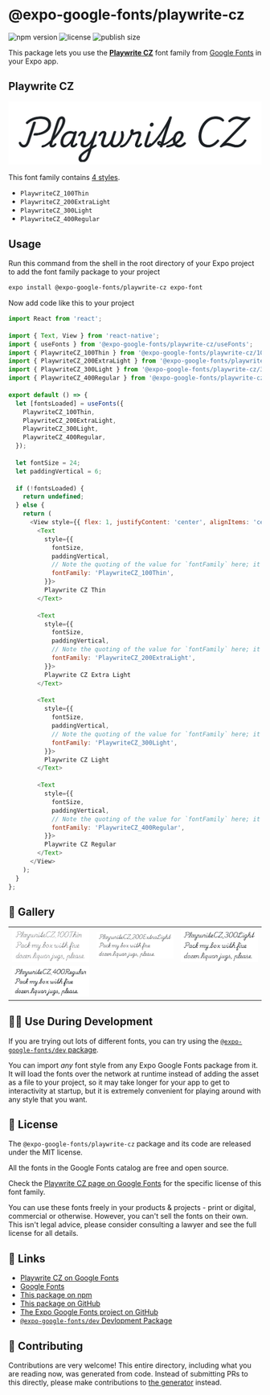 # @expo-google-fonts/playwrite-cz

![npm version](https://flat.badgen.net/npm/v/@expo-google-fonts/playwrite-cz)
![license](https://flat.badgen.net/github/license/expo/google-fonts)
![publish size](https://flat.badgen.net/packagephobia/install/@expo-google-fonts/playwrite-cz)

This package lets you use the [**Playwrite CZ**](https://fonts.google.com/specimen/Playwrite+CZ) font family from [Google Fonts](https://fonts.google.com/) in your Expo app.

## Playwrite CZ

![Playwrite CZ](./font-family.png)

This font family contains [4 styles](#-gallery).

- `PlaywriteCZ_100Thin`
- `PlaywriteCZ_200ExtraLight`
- `PlaywriteCZ_300Light`
- `PlaywriteCZ_400Regular`

## Usage

Run this command from the shell in the root directory of your Expo project to add the font family package to your project
```sh
expo install @expo-google-fonts/playwrite-cz expo-font
```

Now add code like this to your project
```js
import React from 'react';

import { Text, View } from 'react-native';
import { useFonts } from '@expo-google-fonts/playwrite-cz/useFonts';
import { PlaywriteCZ_100Thin } from '@expo-google-fonts/playwrite-cz/100Thin';
import { PlaywriteCZ_200ExtraLight } from '@expo-google-fonts/playwrite-cz/200ExtraLight';
import { PlaywriteCZ_300Light } from '@expo-google-fonts/playwrite-cz/300Light';
import { PlaywriteCZ_400Regular } from '@expo-google-fonts/playwrite-cz/400Regular';

export default () => {
  let [fontsLoaded] = useFonts({
    PlaywriteCZ_100Thin,
    PlaywriteCZ_200ExtraLight,
    PlaywriteCZ_300Light,
    PlaywriteCZ_400Regular,
  });

  let fontSize = 24;
  let paddingVertical = 6;

  if (!fontsLoaded) {
    return undefined;
  } else {
    return (
      <View style={{ flex: 1, justifyContent: 'center', alignItems: 'center' }}>
        <Text
          style={{
            fontSize,
            paddingVertical,
            // Note the quoting of the value for `fontFamily` here; it expects a string!
            fontFamily: 'PlaywriteCZ_100Thin',
          }}>
          Playwrite CZ Thin
        </Text>

        <Text
          style={{
            fontSize,
            paddingVertical,
            // Note the quoting of the value for `fontFamily` here; it expects a string!
            fontFamily: 'PlaywriteCZ_200ExtraLight',
          }}>
          Playwrite CZ Extra Light
        </Text>

        <Text
          style={{
            fontSize,
            paddingVertical,
            // Note the quoting of the value for `fontFamily` here; it expects a string!
            fontFamily: 'PlaywriteCZ_300Light',
          }}>
          Playwrite CZ Light
        </Text>

        <Text
          style={{
            fontSize,
            paddingVertical,
            // Note the quoting of the value for `fontFamily` here; it expects a string!
            fontFamily: 'PlaywriteCZ_400Regular',
          }}>
          Playwrite CZ Regular
        </Text>
      </View>
    );
  }
};

```

## 🔡 Gallery


||||
|-|-|-|
|![PlaywriteCZ_100Thin](.//100Thin/PlaywriteCZ_100Thin.ttf.png)|![PlaywriteCZ_200ExtraLight](.//200ExtraLight/PlaywriteCZ_200ExtraLight.ttf.png)|![PlaywriteCZ_300Light](.//300Light/PlaywriteCZ_300Light.ttf.png)||
|![PlaywriteCZ_400Regular](.//400Regular/PlaywriteCZ_400Regular.ttf.png)||||


## 👩‍💻 Use During Development

If you are trying out lots of different fonts, you can try using the [`@expo-google-fonts/dev` package](https://github.com/expo/google-fonts/tree/master/font-packages/dev#readme).

You can import *any* font style from any Expo Google Fonts package from it. It will load the fonts
over the network at runtime instead of adding the asset as a file to your project, so it may take longer
for your app to get to interactivity at startup, but it is extremely convenient
for playing around with any style that you want.

## 📖 License

The `@expo-google-fonts/playwrite-cz` package and its code are released under the MIT license.

All the fonts in the Google Fonts catalog are free and open source.

Check the [Playwrite CZ page on Google Fonts](https://fonts.google.com/specimen/Playwrite+CZ) for the specific license of this font family.

You can use these fonts freely in your products & projects - print or digital, commercial or otherwise. However, you can't sell the fonts on their own. This isn't legal advice, please consider consulting a lawyer and see the full license for all details.

## 🔗 Links

- [Playwrite CZ on Google Fonts](https://fonts.google.com/specimen/Playwrite+CZ)
- [Google Fonts](https://fonts.google.com/)
- [This package on npm](https://www.npmjs.com/package/@expo-google-fonts/playwrite-cz)
- [This package on GitHub](https://github.com/expo/google-fonts/tree/master/font-packages/playwrite-cz)
- [The Expo Google Fonts project on GitHub](https://github.com/expo/google-fonts)
- [`@expo-google-fonts/dev` Devlopment Package](https://github.com/expo/google-fonts/tree/master/font-packages/dev)

## 🤝 Contributing

Contributions are very welcome! This entire directory, including what you are reading now, was generated from code. Instead of submitting PRs to this directly, please make contributions to [the generator](https://github.com/expo/google-fonts/tree/master/packages/generator) instead.
